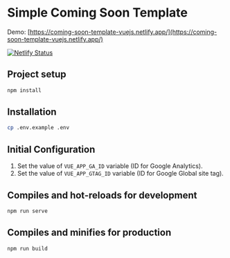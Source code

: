 # Simple Coming Soon Template

Demo: [https://coming-soon-template-vuejs.netlify.app/](https://coming-soon-template-vuejs.netlify.app/)

[![Netlify Status](https://api.netlify.com/api/v1/badges/2f803c2b-e84b-4193-9def-e53a6b7a8c10/deploy-status)](https://app.netlify.com/sites/coming-soon-template-vuejs/deploys)

## Project setup

```sh
npm install
```

## Installation

```sh
cp .env.example .env
```

## Initial Configuration

1. Set the value of `VUE_APP_GA_ID` variable (ID for Google Analytics).
2. Set the value of `VUE_APP_GTAG_ID` variable (ID for Google Global site tag).

## Compiles and hot-reloads for development

```sh
npm run serve
```

## Compiles and minifies for production

```sh
npm run build
```
